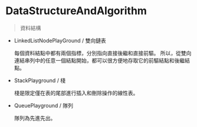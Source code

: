 # DataStructureAndAlgorithm

> 資料結構
* LinkedListNodePlayGround / 雙向鏈表

    每個資料結點中都有兩個指標，分別指向直接後繼和直接前驅。
    所以，從雙向連結串列中的任意一個結點開始，都可以很方便地存取它的前驅結點和後繼結點。

* StackPlayground / 棧
  
    棧是限定僅在表的尾部進行插入和刪除操作的線性表。

* QueuePlayground / 隊列
  
    隊列為先進先出。
